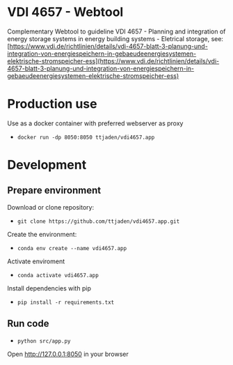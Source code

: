 # VDI 4657 - Webtool
Complementary Webtool to guideline VDI 4657 - Planning and integration of energy storage systems in energy building systems - Eletrical storage, see: [https://www.vdi.de/richtlinien/details/vdi-4657-blatt-3-planung-und-integration-von-energiespeichern-in-gebaeudeenergiesystemen-elektrische-stromspeicher-ess](https://www.vdi.de/richtlinien/details/vdi-4657-blatt-3-planung-und-integration-von-energiespeichern-in-gebaeudeenergiesystemen-elektrische-stromspeicher-ess)

# Production use
Use as a docker container with preferred webserver as proxy

- `docker run -dp 8050:8050 ttjaden/vdi4657.app`

# Development

## Prepare environment
Download or clone repository:

- `git clone https://github.com/ttjaden/vdi4657.app.git`

Create the environment:

- `conda env create --name vdi4657.app`

Activate enviroment

- `conda activate vdi4657.app`

Install dependencies with pip

- `pip install -r requirements.txt`

## Run code

- `python src/app.py`

Open http://127.0.0.1:8050 in your browser
